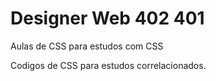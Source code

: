# Designer Web 402 401
Aulas de CSS para estudos com CSS

Codigos de CSS para estudos correlacionados. 
